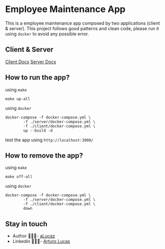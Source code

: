 # Employee Maintenance App

This is a employee maintenance app composed by two applications (client & server).
This project follows good patterns and clean code,
please run it using `docker` to avoid any possible error.

## Client & Server

[Client Docs](./client/README.md)
[Server Docs](./server/README.md)

## How to run the app?

using `make`
```shell
make up-all
```

using `docker`
```shell
docker-compose -f docker-compose.yml \
        -f ./server/docker-compose.yml \
        -f ./client/docker-compose.yml \
        up --build -d
```

test the app using `http://localhost:3000/`

## How to remove the app?

using `make`
```shell
make off-all
```

using `docker`
```shell
docker-compose -f docker-compose.yml \
        -f ./server/docker-compose.yml \
        -f ./client/docker-compose.yml \
        down
```

## Stay in touch

- Author 👷🏾‍♂️- [aLucaz](https://github.com/aLucaz)
- Linkedin 🧛🏾‍♂️- [Arturo Lucas](https://www.linkedin.com/in/arturo-lucas/)

